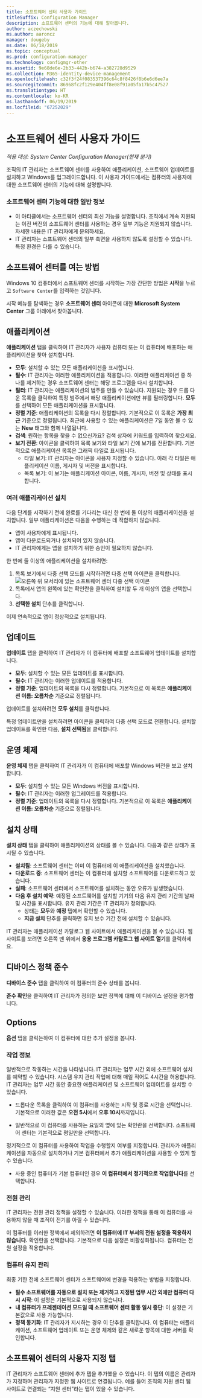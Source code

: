 ```yaml
---
title: 소프트웨어 센터 사용자 가이드
titleSuffix: Configuration Manager
description: 소프트웨어 센터의 기능에 대해 알아봅니다.
author: aczechowski
ms.author: aaroncz
manager: dougeby
ms.date: 06/18/2019
ms.topic: conceptual
ms.prod: configuration-manager
ms.technology: configmgr-other
ms.assetid: 9e68de6e-2b33-442b-b674-a382728d9529
ms.collection: M365-identity-device-management
ms.openlocfilehash: c32f3f24f083537396c64c8f8426f8b6e6d6ee7a
ms.sourcegitcommit: 86968fc2f129e404ff8e08f91a05fa17b5c47527
ms.translationtype: HT
ms.contentlocale: ko-KR
ms.lasthandoff: 06/19/2019
ms.locfileid: "67252029"
---
```

# <a name="software-center-user-guide"></a>소프트웨어 센터 사용자 가이드

*적용 대상: System Center Configuration Manager(현재 분기)*

조직의 IT 관리자는 소프트웨어 센터를 사용하여 애플리케이션, 소프트웨어 업데이트를 설치하고 Windows를 업그레이드합니다. 이 사용자 가이드에서는 컴퓨터의 사용자에 대한 소프트웨어 센터의 기능에 대해 설명합니다.

### <a name="general-notes-about-software-center-functionality"></a>소프트웨어 센터 기능에 대한 일반 정보
- 이 아티클에서는 소프트웨어 센터의 최신 기능을 설명합니다. 조직에서 계속 지원되는 이전 버전의 소프트웨어 센터를 사용하는 경우 일부 기능은 지원되지 않습니다. 자세한 내용은 IT 관리자에게 문의하세요.
- IT 관리자는 소프트웨어 센터의 일부 측면을 사용하지 않도록 설정할 수 있습니다. 특정 환경은 다를 수 있습니다.
<!-- - Your IT admin may change the color of Software Center, and add your organization's logo. The images in this article show the default experience. -->



## <a name="how-to-open-software-center"></a>소프트웨어 센터를 여는 방법

Windows 10 컴퓨터에서 소프트웨어 센터를 시작하는 가장 간단한 방법은 **시작**을 누르고 `Software Center`를 입력하는 것입니다. 

시작 메뉴를 탐색하는 경우 **소프트웨어 센터** 아이콘에 대한 **Microsoft System Center** 그룹 아래에서 찾아봅니다.



## <a name="applications"></a>애플리케이션

**애플리케이션** 탭을 클릭하여 IT 관리자가 사용자 컴퓨터 또는 이 컴퓨터에 배포하는 애플리케이션을 찾아 설치합니다.
- **모두**: 설치할 수 있는 모든 애플리케이션을 표시합니다.
- **필수**: IT 관리자는 이러한 애플리케이션을 적용합니다. 이러한 애플리케이션 중 하나를 제거하는 경우 소프트웨어 센터는 해당 프로그램을 다시 설치합니다.
- **필터**: IT 관리자는 애플리케이션의 범주를 만들 수 있습니다. 지원되는 경우 드롭 다운 목록을 클릭하여 특정 범주에서 해당 애플리케이션에만 뷰를 필터링합니다. **모두**를 선택하여 모든 애플리케이션을 표시합니다.
- **정렬 기준**: 애플리케이션의 목록을 다시 정렬합니다. 기본적으로 이 목록은 **가장 최근** 기준으로 정렬됩니다. 최근에 사용할 수 있는 애플리케이션은 7일 동안 볼 수 있는 **New** 태그와 함께 나열됩니다.
- **검색**: 원하는 항목을 찾을 수 없으신가요? 검색 상자에 키워드를 입력하여 찾으세요.
-  **보기 전환**: 아이콘을 클릭하여 목록 보기와 타일 보기 간에 보기를 전환합니다. 기본적으로 애플리케이션 목록은 그래픽 타일로 표시됩니다. 
    - 타일 보기: IT 관리자는 아이콘을 사용자 지정할 수 있습니다. 아래 각 타일은 애플리케이션 이름, 게시자 및 버전을 표시합니다. 
    - 목록 보기: 이 보기는 애플리케이션 아이콘, 이름, 게시자, 버전 및 상태를 표시합니다. 


### <a name="install-multiple-applications"></a>여러 애플리케이션 설치 
<!-- 1357126 -->
다음 단계를 시작하기 전에 완료를 기다리는 대신 한 번에 둘 이상의 애플리케이션을 설치합니다. 일부 애플리케이션은 다음을 수행하는 데 적합하지 않습니다.
- 앱이 사용자에게 표시됩니다.
- 앱이 다운로드되거나 설치되어 있지 않습니다.
- IT 관리자에게는 앱을 설치하기 위한 승인이 필요하지 않습니다.

한 번에 둘 이상의 애플리케이션을 설치하려면:
 1. 목록 보기에서 다중 선택 모드를 시작하려면 다중 선택 아이콘을 클릭합니다. ![오른쪽 위 모서리에 있는](media/software-center-multi-select-apps.png) 소프트웨어 센터 다중 선택 아이콘
 2. 목록에서 앱의 왼쪽에 있는 확인란을 클릭하여 설치할 두 개 이상의 앱을 선택합니다.
 3. **선택한 설치** 단추를 클릭합니다.

이제 연속적으로 앱이 정상적으로 설치됩니다.




## <a name="updates"></a>업데이트

**업데이트** 탭을 클릭하여 IT 관리자가 이 컴퓨터에 배포할 소프트웨어 업데이트를 설치합니다.  
- **모두**: 설치할 수 있는 모든 업데이트를 표시합니다.
- **필수**: IT 관리자는 이러한 업데이트를 적용합니다.
- **정렬 기준**: 업데이트의 목록을 다시 정렬합니다. 기본적으로 이 목록은 **애플리케이션 이름: 오름차순** 기준으로 정렬됩니다.

업데이트를 설치하려면 **모두 설치**를 클릭합니다.

특정 업데이트만을 설치하려면 아이콘을 클릭하여 다중 선택 모드로 전환합니다. 설치할 업데이트를 확인한 다음, **설치 선택됨**을 클릭합니다.



## <a name="operating-systems"></a>운영 체제

**운영 체제** 탭을 클릭하여 IT 관리자가 이 컴퓨터에 배포할 Windows 버전을 보고 설치합니다.  
- **모두**: 설치할 수 있는 모든 Windows 버전을 표시합니다.
- **필수**: IT 관리자는 이러한 업그레이드를 적용합니다.
- **정렬 기준**: 업데이트의 목록을 다시 정렬합니다. 기본적으로 이 목록은 **애플리케이션 이름: 오름차순** 기준으로 정렬됩니다.



## <a name="installation-status"></a>설치 상태

**설치 상태** 탭을 클릭하여 애플리케이션의 상태를 볼 수 있습니다. 다음과 같은 상태가 표시될 수 있습니다.
- **설치됨**: 소프트웨어 센터는 이미 이 컴퓨터에 이 애플리케이션을 설치했습니다.
- **다운로드 중**: 소프트웨어 센터는 이 컴퓨터에 설치할 소프트웨어를 다운로드하고 있습니다.
- **실패**: 소프트웨어 센터에서 소프트웨어를 설치하는 동안 오류가 발생했습니다.
- **다음 후 설치 예약**: 예정된 소프트웨어를 설치할 기기의 다음 유지 관리 기간의 날짜 및 시간을 표시합니다. 유지 관리 기간은 IT 관리자가 정의합니다.<!--1358131-->
    - 상태는 **모두**와 **예정** 탭에서 확인할 수 있습니다. 
    - **지금 설치** 단추를 클릭하면 유지 보수 기간 전에 설치할 수 있습니다. 

IT 관리자는 애플리케이션 카탈로그 웹 사이트에서 애플리케이션을 볼 수 있습니다. 웹 사이트를 보려면 오른쪽 맨 위에서 **응용 프로그램 카탈로그 웹 사이트 열기**를 클릭하세요. <!--1358214-->

## <a name="device-compliance"></a>디바이스 정책 준수

**디바이스 준수** 탭을 클릭하여 이 컴퓨터의 준수 상태를 봅니다.

**준수 확인**을 클릭하여 IT 관리자가 정의한 보안 정책에 대해 이 디바이스 설정을 평가합니다.



## <a name="options"></a>Options

**옵션** 탭을 클릭는하여 이 컴퓨터에 대한 추가 설정을 봅니다.

### <a name="work-information"></a>작업 정보

일반적으로 작동하는 시간을 나타냅니다. IT 관리자는 업무 시간 외에 소프트웨어 설치를 예약할 수 있습니다. 시스템 유지 관리 작업에 대해 매일 적어도 4시간을 허용합니다. IT 관리자는 업무 시간 동안 중요한 애플리케이션 및 소프트웨어 업데이트를 설치할 수 있습니다.

   - 드롭다운 목록을 클릭하여 이 컴퓨터를 사용하는 시작 및 종료 시간을 선택합니다. 기본적으로 이러한 값은 **오전 5시**에서 **오후 10시**까지입니다.

   - 일반적으로 이 컴퓨터를 사용하는 요일의 옆에 있는 확인란을 선택합니다. 소프트웨어 센터는 기본적으로 평일만을 선택합니다.  

정기적으로 이 컴퓨터를 사용하여 작업을 수행할지 여부를 지정합니다. 관리자가 애플리케이션을 자동으로 설치하거나 기본 컴퓨터에서 추가 애플리케이션을 사용할 수 있게 할 수 있습니다. <!--3485366-->

   - 사용 중인 컴퓨터가 기본 컴퓨터인 경우 **이 컴퓨터에서 정기적으로 작업합니다**를 선택합니다.


### <a name="power-management"></a>전원 관리

IT 관리자는 전원 관리 정책을 설정할 수 있습니다. 이러한 정책을 통해 이 컴퓨터를 사용하지 않을 때 조직이 전기를 아낄 수 있습니다. 

이 컴퓨터를 이러한 정책에서 제외하려면 **이 컴퓨터에 IT 부서의 전원 설정을 적용하지 않습니다.** 확인란을 선택합니다. 기본적으로 다음 설정은 비활성화됩니다. 컴퓨터는 전원 설정을 적용합니다. 


### <a name="computer-maintenance"></a>컴퓨터 유지 관리

최종 기한 전에 소프트웨어 센터가 소프트웨어에 변경을 적용하는 방법을 지정합니다.
- **필수 소프트웨어를 자동으로 설치 또는 제거하고 지정된 업무 시간 외에만 컴퓨터 다시 시작**: 이 설정은 기본적으로 사용되지 않습니다.
- **내 컴퓨터가 프레젠테이션 모드일 때 소프트웨어 센터 활동 일시 중단**: 이 설정은 기본값으로 사용 가능합니다.
- **정책 동기화**: IT 관리자가 지시하는 경우 이 단추를 클릭합니다. 이 컴퓨터는 애플리케이션, 소프트웨어 업데이트 또는 운영 체제와 같은 새로운 항목에 대한 서버를 확인합니다.

## <a name="custom-tab-in-software-center"></a>소프트웨어 센터의 사용자 지정 탭
IT 관리자가 소프트웨어 센터에 추가 탭을 추가했을 수 있습니다. 이 탭의 이름은 관리자가 지정하며 관리자가 지정한 웹 사이트로 연결됩니다. 예를 들어 조직의 지원 센터 웹 사이트로 연결되는 “지원 센터”라는 탭이 있을 수 있습니다. <!--1358132-->
